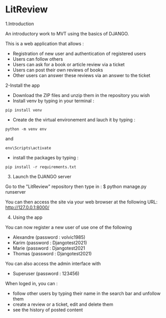 # LitReview

1.Introduction

An introductory work to MVT using the basics of DJANGO.

This is a web application that allows :
- Registration of new user and authentication of registered users
- Users can follow others
- Users can ask for a book or article review via a ticket
- Users can post their own reviews of books
- Other users can answer these reviews via an answer to the ticket

2-Install the app 

- Download the ZIP files and unzip them in the repository you wish
- Install venv by typing in your terminal :
```
pip install venv
```
- Create de the virtual environement and lauch it by typing :
```
python -m venv env
```
and
```
env\Scripts\activate
```
- install the packages by typing :
```
pip install -r requirements.txt
```

3. Launch the DJANGO server

Go to the "LitReview" repository then type in :
$ python manage.py runserver

You can then access the site via your web browser at the following URL:
http://127.0.0.1:8000/

4. Using the app

You can now register a new user of use one of the following
- Alexandre (password : volvic1985)
- Karim (password : Djangotest2021)
- Marie (password : Djangotest2021
- Thomas (password : Djangotest2021)

You can also access the admin interface with
- Superuser (password : 123456)

When loged in, you can :
- follow other users by typing their name in the search bar and unfollow them
- create a review or a ticket, edit and delete them
- see the history of posted content

